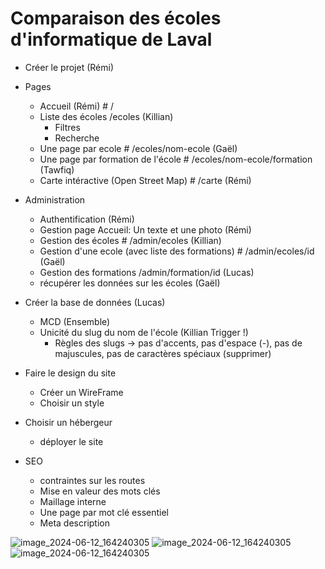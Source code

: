 # Comparaison des écoles d'informatique de Laval
- Créer le projet (Rémi)
- Pages
  - Accueil (Rémi) # /
  - Liste des écoles /ecoles (Killian)
    - Filtres
    - Recherche
  - Une page par ecole # /ecoles/nom-ecole (Gaël)
  - Une page par formation de l'école # /ecoles/nom-ecole/formation (Tawfiq)
  - Carte intéractive (Open Street Map) # /carte (Rémi)
- Administration
  - Authentification (Rémi)
  - Gestion page Accueil: Un texte et une photo (Rémi)
  - Gestion des écoles # /admin/ecoles (Killian)
  - Gestion d'une ecole (avec liste des formations) # /admin/ecoles/id (Gaël)
  - Gestion des formations /admin/formation/id (Lucas)
  - récupérer les données sur les écoles (Gaël)
- Créer la base de données (Lucas)
  - MCD (Ensemble)
  - Unicité du slug du nom de l'école (Killian Trigger !)
    - Règles des slugs -> pas d'accents, pas d'espace (-), pas de majuscules, pas de caractères spéciaux (supprimer)    
- Faire le design du site 
  - Créer un WireFrame
  - Choisir un style
- Choisir un hébergeur
  - déployer le site


- SEO
  - contraintes sur les routes
  - Mise en valeur des mots clés
  - Maillage interne
  - Une page par mot clé essentiel
  - Meta description

![image_2024-06-12_164240305](https://github.com/iia-tawfiq/ecoles-informatique-laval/assets/129685293/04c81d4b-f2a6-4056-878a-875f98bc357e)
![image_2024-06-12_164240305](https://github.com/iia-tawfiq/ecoles-informatique-laval/assets/129685293/04c81d4b-f2a6-4056-878a-875f98bc357e)
![image_2024-06-12_164240305](https://github.com/iia-tawfiq/ecoles-informatique-laval/assets/129685293/04c81d4b-f2a6-4056-878a-875f98bc357e)


